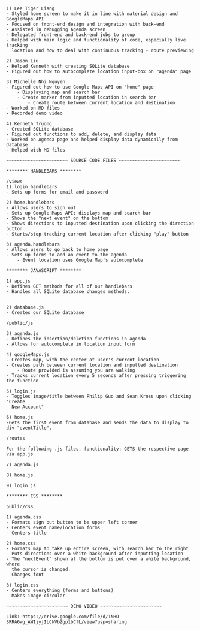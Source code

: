 ~~~~~~~~~~~~~~~~~~~~~~~ TEAM MEMBERS ~~~~~~~~~~~~~~~~~~~~~~

1) Lee Tiger Liang
- Styled home screen to make it in line with material design and GoogleMaps API
- Focused on front-end design and integration with back-end
- Assisted in debugging Agenda screen
- Delegated front-end and back-end jobs to group
- Helped with main logic and functionality of code, especially live tracking
  location and how to deal with continuous tracking + route previewing

2) Jason Liu
- Helped Kenneth with creating SQLite database
- Figured out how to autocomplete location input-box on "agenda" page

3) Michelle Nhi Nguyen
- Figured out how to use Google Maps API on "home" page
	- Displaying map and search bar
	- Create marker from inputted location in search bar
		- Create route between current location and destination
- Worked on MD files
- Recorded demo video

4) Kenneth Truong
- Created SQLite database
- Figured out functions to add, delete, and display data
- Worked on Agenda page and helped display data dynamically from database
- Helped with MD files

~~~~~~~~~~~~~~~~~~~~~~~ SOURCE CODE FILES ~~~~~~~~~~~~~~~~~~~~~~~

******** HANDLEBARS ********

/views
1) login.handlebars
- Sets up forms for email and password

2) home.handlebars
- Allows users to sign out
- Sets up Google Maps API: displays map and search bar
- Shows the "next event" on the bottom
- Shows directions to inputted destination upon clicking the direction button
- Starts/stop tracking current location after clicking "play" button

3) agenda.handlebars
- Allows users to go back to home page
- Sets up forms to add an event to the agenda
	- Event location uses Google Map's autocomplete

******** JAVASCRIPT ********

1) app.js
- Defines GET methods for all of our handlebars
- Handles all SQLite database changes methods.


2) database.js
- Creates our SQLite database

/public/js

3) agenda.js
- Defines the insertion/deletion functions in agenda
- Allows for autocomplete in location input form

4) googleMaps.js
- Creates map, with the center at user's current location
- Creates path between current location and inputted destination
	- Route provided is assuming you are walking
- Tracks current location every 5 seconds after pressing triggering the function

5) login.js
- Toggles image/title between Philip Guo and Sean Kross upon clicking "Create
  New Account"

6) home.js
-Gets the first event from database and sends the data to display to div "eventTitle".

/routes

For the following .js files, functionality: GETS the respective page via app.js

7) agenda.js

8) home.js

9) login.js

******** CSS ********

public/css

1) agenda.css
- Formats sign out button to be upper left corner
- Centers event name/location forms
- Centers title

2) home.css
- Formats map to take up entire screen, with search bar to the right
- Puts directions over a white background after inputting location
- The "nextEvent" shown at the bottom is put over a white background, where
  the cursor is changed.
- Changes font

3) login.css
- Centers everything (forms and buttons)
- Makes image circular

~~~~~~~~~~~~~~~~~~~~~~~ DEMO VIDEO ~~~~~~~~~~~~~~~~~~~~~~~

Link: https://drive.google.com/file/d/1NHO-SRRA6wg_AWIjyjILCkVbZgp1bCfL/view?usp=sharing

